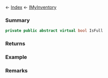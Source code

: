 ← [Index](Api-Index) ← [IMyInventory](VRage.Game.ModAPI.Ingame.IMyInventory)

### Summary

```csharp
private public abstract virtual bool IsFull
```

### Returns

### Example

### Remarks

